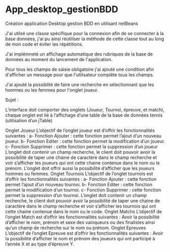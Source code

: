 # App_desktop_gestionBDD
Création application Desktop gestion BDD en utilisant netBeans

J'ai utilsé une classe spécifique pour la connexion afin de se connecter à la base données, j'ai pu ainsi réutiliser la méthode de cette classe tout au long de mon code et éviter les répétitions.

J'ai implémneté un affichage automatique des rubriques de la base de données au moment du lancement de l'application.

Pour tous les champs de saisie obligatoire j'ai ajouté une condition afin d'afficher un message pour que l'utilisateur complète tous les champs.

J'ai ajouté la possiblité de faire une recherche en sélectionnant que les hommes ou les femmes pour l'onglet joueur.

Sujet :

L’interface doit comporter des onglets (Joueur, Tournoi, épreuve, et match), chaque onglet est lié à l’affichage d’une table de la base de données tennis (utilisation d’un jTable)

Onglet Joueur
L’objectif de l’onglet joueur est d’offrir les fonctionnalités suivantes :
    a- Fonction Ajouter : cette fonction permet l’ajout d’un nouveau joueur.
    b- Fonction Editer : cette fonction permet la modification d’un joueur.
    c- Fonction Supprimer : cette fonction permet la suppression d’un joueur
L’onglet doit contenir un champ recherche, le client doit pouvoir avoir la possibilité de taper une chaine de caractère  dans le champ recherche et voir s’afficher les joueurs qui ont cette chaine contenue dans le nom ou le prénom.
L’onglet doit offrir aussi la possibilité d’afficher que les joueurs hommes ou femmes.
Onglet Tournois
L’objectif de l’onglet tournois est d’offrir les fonctionnalités suivantes :
    a- Fonction Ajouter : cette fonction permet l’ajout d’un nouveau tournoi.
    b- Fonction Editer : cette fonction permet la modification d’un tournoi.
    c- Fonction Supprimer : cette fonction permet la suppression d’un tournoi.
L’onglet doit contenir un champ recherche, le client doit pouvoir avoir la possibilité de taper une chaine de caractère  dans le champ recherche et voir s’afficher les tournois qui ont cette chaine contenue dans le nom ou le code.
Onglet Matchs
L’objectif de l’onglet Match est d’offrir les fonctionnalités suivantes :
Avoir la possibilité d’afficher le nom, prénom et sexe des vainqueurs ou des finalistes ainsi qu’un champ de recherche sur le nom ou prénom.
Onglet Epreuves
L’objectif de l’onglet Epreuve est d’offrir les fonctionnalités suivantes :
Avoir la possibilité d’afficher le nom et prénom des joueurs qui ont participé à l’année X et au type d’épreuve Y.



 




